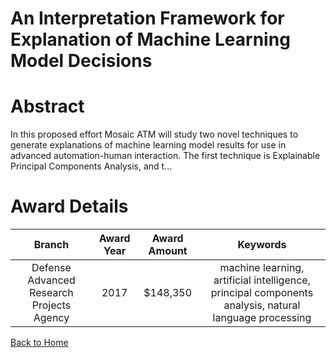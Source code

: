 
An Interpretation Framework for Explanation of Machine Learning Model Decisions
===============================================================================

# Abstract


In this proposed effort  Mosaic ATM will study two novel techniques to generate explanations of machine learning model results for use in advanced automation-human interaction. The first technique is Explainable Principal Components Analysis, and t...  

# Award Details

|Branch|Award Year|Award Amount|Keywords|
| :---: | :---: | :---: | :---: |
|Defense Advanced Research Projects Agency|2017|$148,350|machine learning, artificial intelligence, principal components analysis, natural language processing|
  
  


[Back to Home](https://github.com/chrischow/dod_sbir_awards#1193)